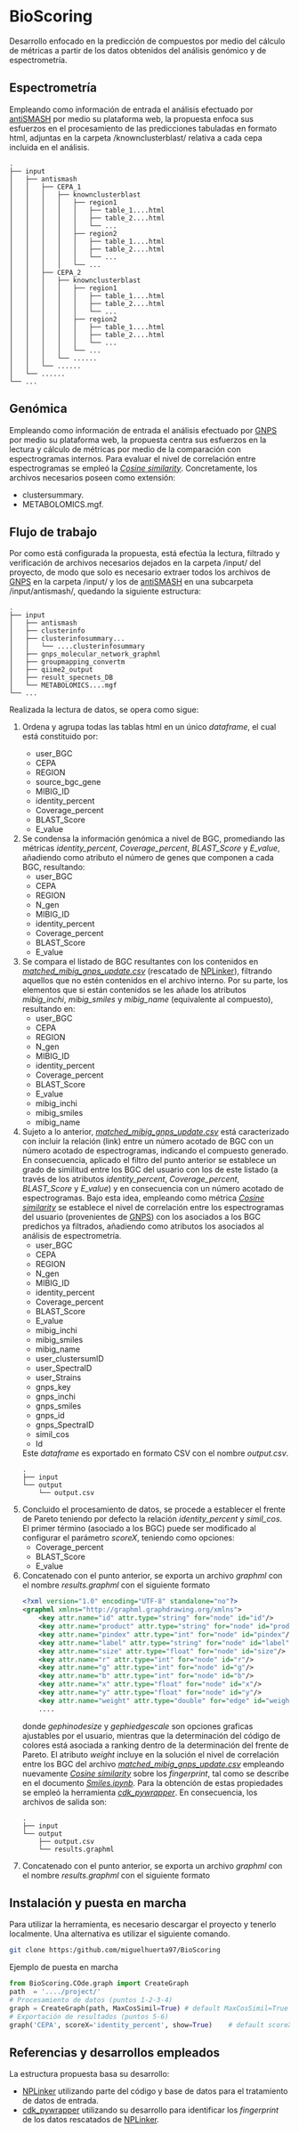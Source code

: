 # BioScoring
Desarrollo enfocado en la predicción de compuestos por medio del cálculo de métricas a partir de los datos obtenidos del análisis genómico y de espectrometría. 

## Espectrometría
Empleando como información de entrada el análisis efectuado por [antiSMASH](https://antismash.secondarymetabolites.org/#!/start) por medio su plataforma web, la propuesta enfoca sus esfuerzos en el procesamiento de las predicciones tabuladas en formato html, adjuntas en la carpeta /knownclusterblast/ relativa a cada cepa incluida en el análisis.

    .
    ├── input
    │   ├── antismash
    │   │   ├── CEPA_1
    │   │   │   ├── knownclusterblast 
    │   │   │   │   ├── region1
    │   │   │   │   │   ├── table_1....html
    │   │   │   │   │   ├── table_2....html
    │   │   │   │   │   └── ...
    │   │   │   │   ├── region2
    │   │   │   │   │   ├── table_1....html
    │   │   │   │   │   ├── table_2....html
    │   │   │   │   │   └── ...
    │   │   │   │   └── ...
    │   │   ├── CEPA_2
    │   │   │   ├── knownclusterblast 
    │   │   │   │   ├── region1
    │   │   │   │   │   ├── table_1....html
    │   │   │   │   │   ├── table_2....html
    │   │   │   │   │   └── ...
    │   │   │   │   ├── region2
    │   │   │   │   │   ├── table_1....html
    │   │   │   │   │   ├── table_2....html
    │   │   │   │   │   └── ...
    │   │   │   │   └── ...
    │   │   │   └── ......
    │   │   └── ......
    │   └── ......
    └── ...


## Genómica
Empleando como información de entrada el análisis efectuado por [GNPS](https://gnps.ucsd.edu/ProteoSAFe/static/gnps-splash.jsp) por medio su plataforma web, la propuesta centra sus esfuerzos en la lectura y cálculo de métricas por medio de la comparación con espectrogramas internos. Para evaluar el nivel de correlación entre espectrogramas se empleó la [_Cosine similarity_](https://en.wikipedia.org/wiki/Cosine_similarity). Concretamente, los archivos necesarios poseen como extensión:
  - clustersummary.
  - METABOLOMICS.mgf.

## Flujo de trabajo
Por como está configurada la propuesta, está efectúa la lectura, filtrado y verificación de archivos necesarios dejados en la carpeta /input/ del proyecto, de modo que solo es necesario extraer todos los archivos de [GNPS](https://gnps.ucsd.edu/ProteoSAFe/static/gnps-splash.jsp) en la carpeta /input/ y los de [antiSMASH](https://antismash.secondarymetabolites.org/#!/start) en una subcarpeta /input/antismash/, quedando la siguiente estructura:

    .
    ├── input
    │   ├── antismash
    │   ├── clusterinfo
    │   ├── clusterinfosummary...
    │   │   └── ....clusterinfosummary
    │   ├── gnps_molecular_network_graphml
    │   ├── groupmapping_convertm
    │   ├── qiime2_output
    │   ├── result_specnets_DB
    │   └── METABOLOMICS....mgf
    └── ...

Realizada la lectura de datos, se opera como sigue:

<ol>
  <li>Ordena y agrupa todas las tablas html en un único <i>dataframe</i>, el cual está constituido por:</li>
  <ul>
    <li>user_BGC</li>
    <li>CEPA</li>
    <li>REGION</li>
    <li>source_bgc_gene</li>
    <li>MIBIG_ID</li>
    <li>identity_percent</li>
    <li>Coverage_percent</li>
    <li>BLAST_Score</li>
    <li>E_value</li>
  </ul>
  
  <li>Se condensa la información genómica a nivel de BGC, promediando las métricas <i>identity_percent</i>, <i>Coverage_percent</i>, <i>BLAST_Score</i> y <i>E_value</i>, añadiendo como atributo el número de genes que componen a cada BGC, resultando:
   <ul>
    <li>user_BGC</li>
    <li>CEPA</li>
    <li>REGION</li>
    <li>N_gen</li>
    <li>MIBIG_ID</li>
    <li>identity_percent</li>
    <li>Coverage_percent</li>
    <li>BLAST_Score</li>
    <li>E_value</li>
  </ul>
    
  <li>Se compara el listado de BGC resultantes con los contenidos en <a href="https://github.com/miguelhuerta97/Bio-Scoring/blob/main/proposal/data/matched_mibig_gnps_update.csv"><i>matched_mibig_gnps_update.csv</i></a> (rescatado de <a href="https://github.com/sdrogers/nplinker">NPLinker</a>), filtrando aquellos que no estén contenidos en el archivo interno. Por su parte, los elementos que si están contenidos se les añade los atributos <i>mibig_inchi</i>, <i>mibig_smiles</i> y <i>mibig_name</i> (equivalente al compuesto), resultando en:
  <ul>
    <li>user_BGC</li>
    <li>CEPA</li>
    <li>REGION</li>
    <li>N_gen</li>
    <li>MIBIG_ID</li>
    <li>identity_percent</li>
    <li>Coverage_percent</li>
    <li>BLAST_Score</li>
    <li>E_value</li>
    <li>mibig_inchi</li>
    <li>mibig_smiles</li>
    <li>mibig_name</li>
  </ul>
  </li>
  
  <li>Sujeto a lo anterior, <a href="https://github.com/miguelhuerta97/Bio-Scoring/blob/main/proposal/data/matched_mibig_gnps_update.csv"><i>matched_mibig_gnps_update.csv</i></a> está caracterizado con incluir la relación (link) entre un número acotado de BGC con un número acotado de espectrogramas, indicando el compuesto generado. En consecuencia, aplicado el filtro del punto anterior se establece un grado de similitud entre los BGC del usuario con los de este listado (a través de los atributos <i>identity_percent</i>, <i>Coverage_percent</i>, <i>BLAST_Score</i> y <i>E_value</i>) y en consecuencia con un número acotado de espectrogramas. Bajo esta idea, empleando como métrica <a href="https://en.wikipedia.org/wiki/Cosine_similarity"><i>Cosine similarity</i></a> se establece el nivel de correlación entre los espectrogramas del usuario (provenientes de <a href="https://gnps.ucsd.edu/ProteoSAFe/static/gnps-splash.jsp">GNPS</a>) con los asociados a los BGC predichos ya filtrados, añadiendo como atributos los asociados al análisis de espectrometría. 
  <ul>
    <li>user_BGC</li>
    <li>CEPA</li>
    <li>REGION</li>
    <li>N_gen</li>
    <li>MIBIG_ID</li>
    <li>identity_percent</li>
    <li>Coverage_percent</li>
    <li>BLAST_Score</li>
    <li>E_value</li>
    <li>mibig_inchi</li>
    <li>mibig_smiles</li>
    <li>mibig_name</li>
    <li>user_clustersumID</li>
    <li>user_SpectraID</li>
    <li>user_Strains</li>
    <li>gnps_key</li>
    <li>gnps_inchi</li>
    <li>gnps_smiles</li>
    <li>gnps_id</li>
    <li>gnps_SpectraID</li>
    <li>simil_cos</li>
    <li>Id</li>
  </ul>
  </li>
  Este <i>dataframe</i> es exportado en formato CSV con el nombre <i>output.csv</i>.
  
    .
    ├── input
    └── output
        └── output.csv
    
  
  <li>Concluido el procesamiento de datos, se procede a establecer el frente de Pareto teniendo por defecto la relación <i>identity_percent</i> y <i>simil_cos</i>. El primer término (asociado a los BGC) puede ser modificado al configurar el parámetro <i>scoreX</i>, teniendo como opciones:
  <ul>
    <li>Coverage_percent</li>
    <li>BLAST_Score</li>
    <li>E_value</li>
  </ul>
  </li>
  

    
  <li>Concatenado con el punto anterior, se exporta un archivo <i>graphml</i> con el nombre <i>results.graphml</i> con el siguiente formato</li>    
    
```xml
<?xml version="1.0" encoding="UTF-8" standalone="no"?>
<graphml xmlns="http://graphml.graphdrawing.org/xmlns">
    <key attr.name="id" attr.type="string" for="node" id="id"/>            # user_BGC
    <key attr.name="product" attr.type="string" for="node" id="product"/>  # mibig_name
    <key attr.name="pindex" attr.type="int" for="node" id="pindex"/>       # pareto_index
    <key attr.name="label" attr.type="string" for="node" id="label"/>      # mibig_name
    <key attr.name="size" attr.type="float" for="node" id="size"/>         # gephinodesize
    <key attr.name="r" attr.type="int" for="node" id="r"/>                 # 0-255
    <key attr.name="g" attr.type="int" for="node" id="g"/>                 # 0-255
    <key attr.name="b" attr.type="int" for="node" id="b"/>                 # 0-255
    <key attr.name="x" attr.type="float" for="node" id="x"/>               # scoreX value
    <key attr.name="y" attr.type="float" for="node" id="y"/>               # scoreY value (simil_cos)
    <key attr.name="weight" attr.type="double" for="edge" id="weight"/>    # internal_score*gephiedgescale
    ....
```
donde <i>gephinodesize</i> y <i>gephiedgescale</i> son opciones graficas ajustables por el usuario, mientras que la determinación del código de colores está asociada a ranking dentro de la determinación del frente de Pareto. El atributo <i>weight</i> incluye en la solución el nivel de correlación entre los BGC del archivo <a href="https://github.com/miguelhuerta97/Bio-Scoring/blob/main/proposal/data/matched_mibig_gnps_update.csv"><i>matched_mibig_gnps_update.csv</i></a> empleando nuevamente <a href="https://en.wikipedia.org/wiki/Cosine_similarity"><i>Cosine similarity</i></a> sobre los <i>fingerprint</i>, tal como se describe en el documento <a href="https://github.com/miguelhuerta97/Bio-Scoring/blob/main/Smiles.ipynb"><i>Smiles.ipynb</i></a>. Para la obtención de estas propiedades se empleó la herramienta <a href="https://github.com/sebotic/cdk_pywrapper"><i>cdk_pywrapper</i></a>. En consecuencia, los archivos de salida son:
    
    .
    ├── input
    └── output
        ├── output.csv
        └── results.graphml    
    

    
<li>Concatenado con el punto anterior, se exporta un archivo <i>graphml</i> con el nombre <i>results.graphml</i> con el siguiente formato</li>    
</ol>




## Instalación y puesta en marcha
Para utilizar la herramienta, es necesario descargar el proyecto y tenerlo localmente. Una alternativa es utilizar el siguiente comando.
    
```bash
git clone https:/github.com/miguelhuerta97/BioScoring
```

Ejemplo de puesta en marcha
    
```python
from BioScoring.COde.graph import CreateGraph
path  = '..../project/'
# Procesamiento de datos (puntos 1-2-3-4)
graph = CreateGraph(path, MaxCosSimil=True) # default MaxCosSimil=True 
# Exportación de resultados (puntos 5-6)
graph('CEPA', scoreX='identity_percent', show=True)    # default scoreX='identity_percent'
```
## Referencias y desarrollos empleados 
La estructura propuesta basa su desarrollo:
- [NPLinker](https://github.com/sdrogers/nplinker) utilizando parte del código y base de datos para el tratamiento de datos de entrada.
- [cdk_pywrapper](https://github.com/sebotic/cdk_pywrapper) utilizando su desarrollo para identificar los _fingerprint_ de los datos rescatados de [NPLinker](https://github.com/sdrogers/nplinker).


